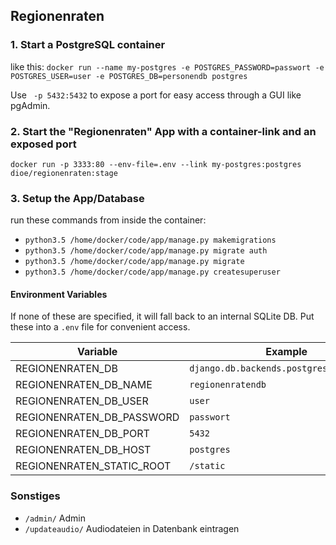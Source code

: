 ## Regionenraten

### 1. Start a PostgreSQL container
like this:
`docker run --name my-postgres -e POSTGRES_PASSWORD=passwort -e POSTGRES_USER=user -e POSTGRES_DB=personendb postgres`

Use ` -p 5432:5432` to expose a port for easy access through a GUI like pgAdmin.

### 2. Start the "Regionenraten" App with a container-link and an exposed port
`docker run -p 3333:80 --env-file=.env --link my-postgres:postgres dioe/regionenraten:stage`

### 3. Setup the App/Database
run these commands from inside the container:
 - `python3.5 /home/docker/code/app/manage.py makemigrations`
 - `python3.5 /home/docker/code/app/manage.py migrate auth`
 - `python3.5 /home/docker/code/app/manage.py migrate`
 - `python3.5 /home/docker/code/app/manage.py createsuperuser`


#### Environment Variables
If none of these are specified, it will fall back to an internal SQLite DB.
Put these into a `.env` file for convenient access.

| Variable              | Example                                      |
|-----------------------|----------------------------------------------|
| REGIONENRATEN_DB          | `django.db.backends.postgresql_psycopg2` |
| REGIONENRATEN_DB_NAME     | `regionenratendb`                        |
| REGIONENRATEN_DB_USER     | `user`                                   |
| REGIONENRATEN_DB_PASSWORD | `passwort`                               |
| REGIONENRATEN_DB_PORT     | `5432`                                   |
| REGIONENRATEN_DB_HOST     | `postgres`                               |
| REGIONENRATEN_STATIC_ROOT | `/static`                                |


### Sonstiges
 - `/admin/` Admin
 - `/updateaudio/` Audiodateien in Datenbank eintragen
